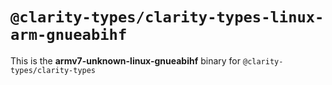 # `@clarity-types/clarity-types-linux-arm-gnueabihf`

This is the **armv7-unknown-linux-gnueabihf** binary for `@clarity-types/clarity-types`
